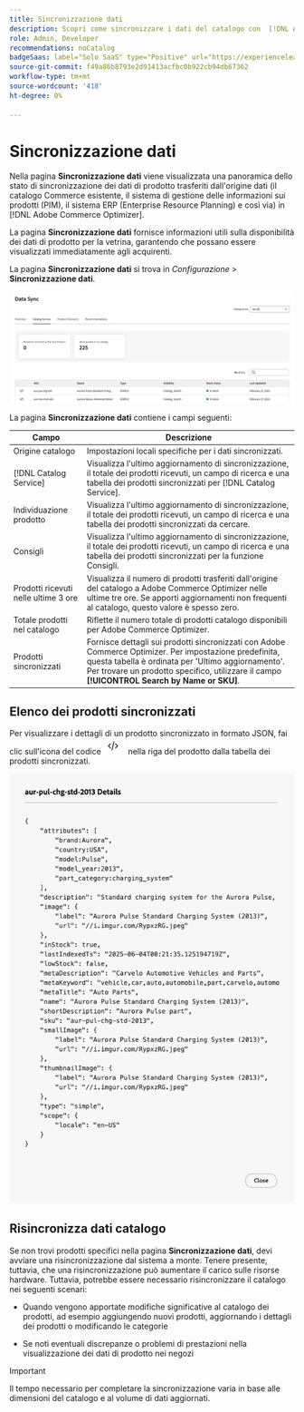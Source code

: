 ```yaml
---
title: Sincronizzazione dati
description: Scopri come sincronizzare i dati del catalogo con  [!DNL Adobe Commerce Optimizer].
role: Admin, Developer
recommendations: noCatalog
badgeSaas: label="Solo SaaS" type="Positive" url="https://experienceleague.adobe.com/it/docs/commerce/user-guides/product-solutions" tooltip="Applicabile solo ai progetti Adobe Commerce as a Cloud Service e Adobe Commerce Optimizer (infrastruttura SaaS gestita da Adobe)."
source-git-commit: f49a86b8793e2d91413acfbc0b922cb94db67362
workflow-type: tm+mt
source-wordcount: '418'
ht-degree: 0%

---
```


# Sincronizzazione dati

Nella pagina **Sincronizzazione dati** viene visualizzata una panoramica dello stato di sincronizzazione dei dati di prodotto trasferiti dall&#39;origine dati (il catalogo Commerce esistente, il sistema di gestione delle informazioni sui prodotti (PIM), il sistema ERP (Enterprise Resource Planning) e così via) in [!DNL Adobe Commerce Optimizer].

La pagina **Sincronizzazione dati** fornisce informazioni utili sulla disponibilità dei dati di prodotto per la vetrina, garantendo che possano essere visualizzati immediatamente agli acquirenti.

La pagina **Sincronizzazione dati** si trova in *Configurazione* > **Sincronizzazione dati**.

![Sincronizzazione dati](../assets/data-sync.png)

La pagina **Sincronizzazione dati** contiene i campi seguenti:

| Campo | Descrizione |
|--- |--- |
| Origine catalogo | Impostazioni locali specifiche per i dati sincronizzati. |
| [!DNL Catalog Service] | Visualizza l&#39;ultimo aggiornamento di sincronizzazione, il totale dei prodotti ricevuti, un campo di ricerca e una tabella dei prodotti sincronizzati per [!DNL Catalog Service]. |
| Individuazione prodotto | Visualizza l&#39;ultimo aggiornamento di sincronizzazione, il totale dei prodotti ricevuti, un campo di ricerca e una tabella dei prodotti sincronizzati da cercare. |
| Consigli | Visualizza l&#39;ultimo aggiornamento di sincronizzazione, il totale dei prodotti ricevuti, un campo di ricerca e una tabella dei prodotti sincronizzati per la funzione Consigli. |
| Prodotti ricevuti nelle ultime 3 ore | Visualizza il numero di prodotti trasferiti dall&#39;origine del catalogo a Adobe Commerce Optimizer nelle ultime tre ore. Se apporti aggiornamenti non frequenti al catalogo, questo valore è spesso zero. |
| Totale prodotti nel catalogo | Riflette il numero totale di prodotti catalogo disponibili per Adobe Commerce Optimizer. |
| Prodotti sincronizzati | Fornisce dettagli sui prodotti sincronizzati con Adobe Commerce Optimizer. Per impostazione predefinita, questa tabella è ordinata per &#39;Ultimo aggiornamento&#39;. Per trovare un prodotto specifico, utilizzare il campo **[!UICONTROL Search by Name or SKU]**. |

## Elenco dei prodotti sincronizzati

Per visualizzare i dettagli di un prodotto sincronizzato in formato JSON, fai clic sull&#39;icona del codice ![collegamento al codice](../assets/data-sync-details.png) nella riga del prodotto dalla tabella dei prodotti sincronizzati.

![Dettagli prodotto Syncd](../assets/synced-products.png)

## Risincronizza dati catalogo

Se non trovi prodotti specifici nella pagina **Sincronizzazione dati**, devi avviare una risincronizzazione dal sistema a monte. Tenere presente, tuttavia, che una risincronizzazione può aumentare il carico sulle risorse hardware. Tuttavia, potrebbe essere necessario risincronizzare il catalogo nei seguenti scenari:

- Quando vengono apportate modifiche significative al catalogo dei prodotti, ad esempio aggiungendo nuovi prodotti, aggiornando i dettagli dei prodotti o modificando le categorie

- Se noti eventuali discrepanze o problemi di prestazioni nella visualizzazione dei dati di prodotto nei negozi

>[!IMPORTANT]
>
>Il tempo necessario per completare la sincronizzazione varia in base alle dimensioni del catalogo e al volume di dati aggiornati.

